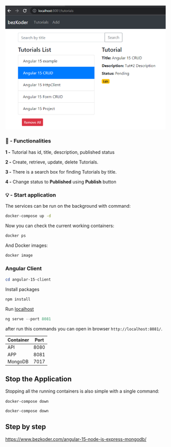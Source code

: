 ![Site visual](angular-15-crud-example.png)

### 🚀 - Functionalities

**1 -** Tutorial has id, title, description, published status

**2 -** Create, retrieve, update, delete Tutorials.

**3 -** There is a search box for finding Tutorials by title.

**4 -** Change status to **Published** using **Publish** button

### 💡  - Start application

The services can be run on the background with command:

```bash
docker-compose up -d
```

Now you can check the current working containers:

```bash
docker ps
```

And Docker images:

```bash
docker image
```

### Angular Client

```powershell
cd angular-15-client
```

Install packages

```powershell
npm install
```

Run [localhost](http://localhost) 

```powershell
ng serve --port 8081
```

after run this commands you can open in browser `http://localhost:8081/`.

| Container | Port |
| --- | --- |
| API | 8080 |
| APP | 8081 |
| MongoDB | 7017 |

## Stop the Application

Stopping all the running containers is also simple with a single command:

`docker-compose down`

```bash
docker-compose down
```

## Step by step

https://www.bezkoder.com/angular-15-node-js-express-mongodb/
